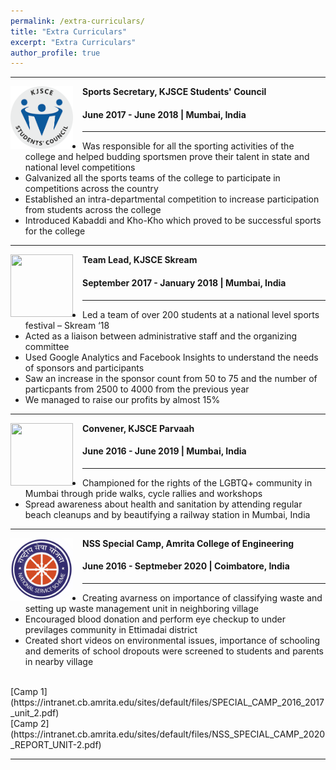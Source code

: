 ```yaml
---
permalink: /extra-curriculars/
title: "Extra Curriculars"
excerpt: "Extra Curriculars"
author_profile: true
---
```


-----
<img align="left" height="100" width="100" src="../images/stuco.png" style="padding-right:15px">

**Sports Secretary, KJSCE Students' Council**
#### June 2017 - June 2018 | Mumbai, India

-----
* Was responsible for all the sporting activities of the college and helped budding sportsmen prove their talent in state and national level competitions
* Galvanized all the sports teams of the college to participate in competitions across the country
* Established an intra-departmental competition to increase participation from students across the college
* Introduced Kabaddi and Kho-Kho which proved to be successful sports for the college <br>

-----
<img align="left" height="100" width="100" src="../images/skream.jpg" style="padding-right:15px">

**Team Lead, KJSCE Skream**
#### September 2017 - January 2018 | Mumbai, India

-----
* Led a team of over 200 students at a national level sports festival – Skream ‘18
* Acted as a liaison between administrative staff and the organizing committee
* Used Google Analytics and Facebook Insights to understand the needs of sponsors and participants
* Saw an increase in the sponsor count from 50 to 75 and the number of particpants from 2500 to 4000 from the previous year
* We managed to raise our profits by almost 15% <br>

-----
<img align="left" height="100" width="100" src="../images/parvaah.png" style="padding-right:15px">

**Convener, KJSCE Parvaah**
#### June 2016 - June 2019 | Mumbai, India

-----
* Championed for the rights of the LGBTQ+ community in Mumbai through pride walks, cycle rallies and workshops
* Spread awareness about health and sanitation by attending regular beach cleanups and by beautifying a railway station in Mumbai, India <br>

-----
<img align="left" height="100" width="100" src="https://github.com/deneshkumarmn/ds/blob/master/images/nss.png" style="padding-right:15px">

**NSS Special Camp, Amrita College of Engineering**
#### June 2016 - Septmeber 2020 | Coimbatore, India

-----
* Creating avarness on importance of classifying waste and setting up waste management unit in neighboring village
* Encouraged blood donation and perform eye checkup to under previlages community in Ettimadai district 
* Created short videos on environmental issues, importance of schooling and demerits of school
dropouts were screened to students and parents in nearby village <br>
<br>
[Camp 1](https://intranet.cb.amrita.edu/sites/default/files/SPECIAL_CAMP_2016_2017_unit_2.pdf) <br>
[Camp 2](https://intranet.cb.amrita.edu/sites/default/files/NSS_SPECIAL_CAMP_2020_REPORT_UNIT-2.pdf)

-----
